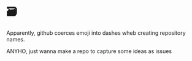 # 🗃

Apparently, github coerces emoji into dashes wheb creating repository names.

ANYHO, just wanna make a repo to capture some ideas as issues  
